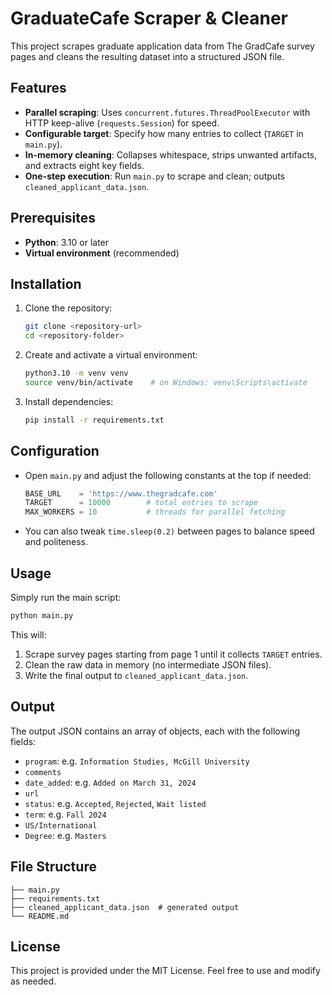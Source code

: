 # GraduateCafe Scraper & Cleaner

This project scrapes graduate application data from The GradCafe survey pages and cleans the resulting dataset into a structured JSON file.

## Features

* **Parallel scraping**: Uses `concurrent.futures.ThreadPoolExecutor` with HTTP keep-alive (`requests.Session`) for speed.
* **Configurable target**: Specify how many entries to collect (`TARGET` in `main.py`).
* **In-memory cleaning**: Collapses whitespace, strips unwanted artifacts, and extracts eight key fields.
* **One-step execution**: Run `main.py` to scrape and clean; outputs `cleaned_applicant_data.json`.

## Prerequisites

* **Python**: 3.10 or later
* **Virtual environment** (recommended)

## Installation

1. Clone the repository:

   ```bash
   git clone <repository-url>
   cd <repository-folder>
   ```

2. Create and activate a virtual environment:

   ```bash
   python3.10 -m venv venv
   source venv/bin/activate    # on Windows: venv\Scripts\activate
   ```

3. Install dependencies:

   ```bash
   pip install -r requirements.txt
   ```

## Configuration

* Open `main.py` and adjust the following constants at the top if needed:

  ```python
  BASE_URL    = 'https://www.thegradcafe.com'
  TARGET      = 10000        # total entries to scrape
  MAX_WORKERS = 10           # threads for parallel fetching
  ```
* You can also tweak `time.sleep(0.2)` between pages to balance speed and politeness.

## Usage

Simply run the main script:

```bash
python main.py
```

This will:

1. Scrape survey pages starting from page 1 until it collects `TARGET` entries.
2. Clean the raw data in memory (no intermediate JSON files).
3. Write the final output to `cleaned_applicant_data.json`.

## Output

The output JSON contains an array of objects, each with the following fields:

* `program`: e.g. `Information Studies, McGill University`
* `comments`
* `date_added`: e.g. `Added on March 31, 2024`
* `url`
* `status`: e.g. `Accepted`, `Rejected`, `Wait listed`
* `term`: e.g. `Fall 2024`
* `US/International`
* `Degree`: e.g. `Masters`

## File Structure

```
├── main.py
├── requirements.txt
├── cleaned_applicant_data.json  # generated output
└── README.md
```

## License

This project is provided under the MIT License. Feel free to use and modify as needed.
